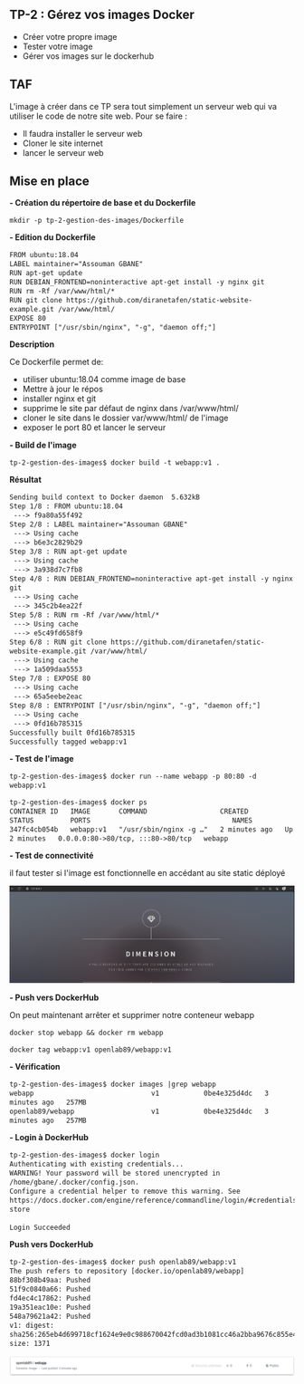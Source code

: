## TP-2 : Gérez vos images Docker
- Créer votre propre image
- Tester votre image
- Gérer vos images sur le dockerhub

## TAF
L'image à créer dans ce TP sera tout simplement un serveur web qui va utiliser le code de notre site web.
Pour se faire :
- Il faudra installer le serveur web
- Cloner le site internet
- lancer le serveur web

## Mise en place

**- Création du répertoire de base et du Dockerfile**

```
mkdir -p tp-2-gestion-des-images/Dockerfile
```
**- Edition du Dockerfile**

```
FROM ubuntu:18.04
LABEL maintainer="Assouman GBANE"
RUN apt-get update
RUN DEBIAN_FRONTEND=noninteractive apt-get install -y nginx git
RUN rm -Rf /var/www/html/*
RUN git clone https://github.com/diranetafen/static-website-example.git /var/www/html/
EXPOSE 80
ENTRYPOINT ["/usr/sbin/nginx", "-g", "daemon off;"]
```
**Description**

Ce Dockerfile permet de:
- utiliser ubuntu:18.04 comme image de base
- Mettre à jour le répos 
- installer nginx et git 
- supprime le site par défaut de nginx dans /var/www/html/
- cloner le site dans le dossier var/www/html/ de l'image
- exposer le port 80 et lancer le serveur

**- Build de l'image**

```
tp-2-gestion-des-images$ docker build -t webapp:v1 .
```
**Résultat**

```
Sending build context to Docker daemon  5.632kB
Step 1/8 : FROM ubuntu:18.04
 ---> f9a80a55f492
Step 2/8 : LABEL maintainer="Assouman GBANE"
 ---> Using cache
 ---> b6e3c2829b29
Step 3/8 : RUN apt-get update
 ---> Using cache
 ---> 3a938d7c7fb8
Step 4/8 : RUN DEBIAN_FRONTEND=noninteractive apt-get install -y nginx git
 ---> Using cache
 ---> 345c2b4ea22f
Step 5/8 : RUN rm -Rf /var/www/html/*
 ---> Using cache
 ---> e5c49fd658f9
Step 6/8 : RUN git clone https://github.com/diranetafen/static-website-example.git /var/www/html/
 ---> Using cache
 ---> 1a509daa5553
Step 7/8 : EXPOSE 80
 ---> Using cache
 ---> 65a5eebe2eac
Step 8/8 : ENTRYPOINT ["/usr/sbin/nginx", "-g", "daemon off;"]
 ---> Using cache
 ---> 0fd16b785315
Successfully built 0fd16b785315
Successfully tagged webapp:v1
```

**- Test de l'image**

```
tp-2-gestion-des-images$ docker run --name webapp -p 80:80 -d webapp:v1
```
```
tp-2-gestion-des-images$ docker ps
CONTAINER ID   IMAGE       COMMAND                  CREATED         STATUS         PORTS                                   NAMES
347fc4cb054b   webapp:v1   "/usr/sbin/nginx -g …"   2 minutes ago   Up 2 minutes   0.0.0.0:80->80/tcp, :::80->80/tcp   webapp
```
**- Test de connectivité**

il faut tester si l'image est fonctionnelle en accédant au site static déployé

![](../images/webappv1.png)


**- Push vers DockerHub**

On peut maintenant arrêter et supprimer notre conteneur webapp

```
docker stop webapp && docker rm webapp
```
```
docker tag webapp:v1 openlab89/webapp:v1
```
**-  Vérification**
```
tp-2-gestion-des-images$ docker images |grep webapp
webapp                             v1           0be4e325d4dc   3 minutes ago   257MB
openlab89/webapp                   v1           0be4e325d4dc   3 minutes ago   257MB
```
**- Login à DockerHub**
```
tp-2-gestion-des-images$ docker login 
Authenticating with existing credentials...
WARNING! Your password will be stored unencrypted in /home/gbane/.docker/config.json.
Configure a credential helper to remove this warning. See
https://docs.docker.com/engine/reference/commandline/login/#credentials-store

Login Succeeded
``` 
**Push vers DockerHub**

```
tp-2-gestion-des-images$ docker push openlab89/webapp:v1 
The push refers to repository [docker.io/openlab89/webapp]
88bf308b49aa: Pushed 
51f9c0840a66: Pushed 
fd4ec4c17862: Pushed 
19a351eac10e: Pushed 
548a79621a42: Pushed 
v1: digest: sha256:265eb4d699718cf1624e9e0c988670042fcd0ad3b1081cc46a2bba9676c855e4 size: 1371
```
![](../images/webapp-hub.png)


